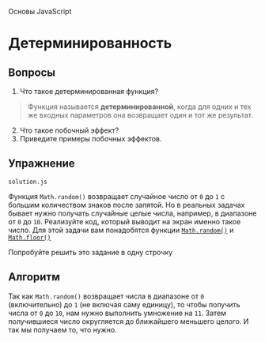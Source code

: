 Основы JavaScript

# Детерминированность

## Вопросы

1. Что такое детерминированная функция?

> Функция называется **детерминированной**, когда для одних и тех же входных параметров она возвращает один и тот же результат.

2. Что такое побочный эффект?
3. Приведите примеры побочных эффектов.

## Упражнение

`solution.js`

Функция `Math.random()` возвращает случайное число от `0` до `1` с большим количеством знаков после запятой. Но в реальных задачах бывает нужно получать случайные целые числа, например, в диапазоне от `0` до `10`. Реализуйте код, который выводит на экран именно такое число. Для этой задачи вам понадобятся функции [`Math.random()`](https://developer.mozilla.org/ru/docs/Web/JavaScript/Reference/Global_Objects/Math/random) и [`Math.floor()`](https://developer.mozilla.org/ru/docs/Web/JavaScript/Reference/Global_Objects/Math/floor)

Попробуйте решить это задание в одну строчку

## Алгоритм

Так как `Math.random()` возвращает числа в диапазоне от `0` (включительно) до `1` (не включая саму единицу), то чтобы получить числа от `0` до `10`, нам нужно выполнить умножение на `11`. Затем получившиеся число округляется до ближайшего меньшего целого. И так мы получаем то, что нужно.
